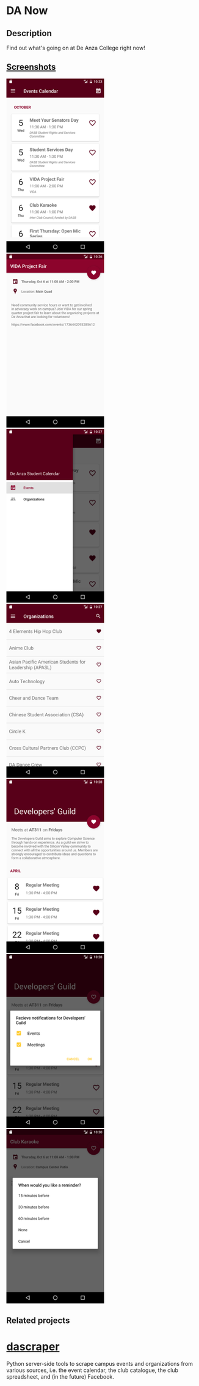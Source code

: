 DA Now
=====================

## Description

Find out what's going on at De Anza College right now!

## [Screenshots](/img/)

<img src="/img/EventCards.png" width="256">
<img src="/img/EventInfo.png" width="256">
<img src="/img/Drawer.png" width="256">
<img src="/img/OrganizationsList.png" width="256">
<img src="/img/OrganizationInfo.png" width="256">
<img src="/img/OrganizationSubscribeDialog.png" width="256">
<img src="/img/SubscribeTimeDialog.png" width="256">

## Related projects

# [dascraper](https://github.com/karinassuni/dascraper)
Python server-side tools to scrape campus events and organizations from various sources, i.e. the event calendar, the club catalogue, the club spreadsheet, and (in the future) Facebook.
